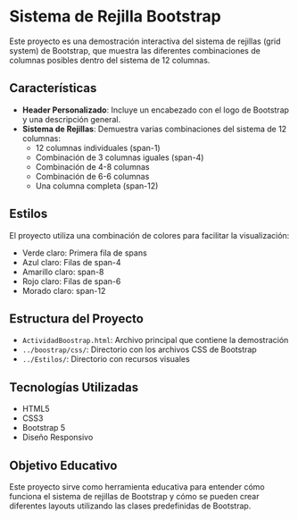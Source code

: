# Sistema de Rejilla Bootstrap

Este proyecto es una demostración interactiva del sistema de rejillas (grid system) de Bootstrap, que muestra las diferentes combinaciones de columnas posibles dentro del sistema de 12 columnas.

## Características

- **Header Personalizado**: Incluye un encabezado con el logo de Bootstrap y una descripción general.
- **Sistema de Rejillas**: Demuestra varias combinaciones del sistema de 12 columnas:
  - 12 columnas individuales (span-1)
  - Combinación de 3 columnas iguales (span-4)
  - Combinación de 4-8 columnas
  - Combinación de 6-6 columnas
  - Una columna completa (span-12)

## Estilos

El proyecto utiliza una combinación de colores para facilitar la visualización:
- Verde claro: Primera fila de spans
- Azul claro: Filas de span-4
- Amarillo claro: span-8
- Rojo claro: Filas de span-6
- Morado claro: span-12

## Estructura del Proyecto

- `ActividadBoostrap.html`: Archivo principal que contiene la demostración
- `../boostrap/css/`: Directorio con los archivos CSS de Bootstrap
- `../Estilos/`: Directorio con recursos visuales

## Tecnologías Utilizadas

- HTML5
- CSS3
- Bootstrap 5
- Diseño Responsivo

## Objetivo Educativo

Este proyecto sirve como herramienta educativa para entender cómo funciona el sistema de rejillas de Bootstrap y cómo se pueden crear diferentes layouts utilizando las clases predefinidas de Bootstrap.
